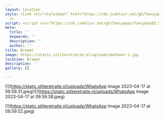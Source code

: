 ```yaml
---
layout: location
style: <link rel="stylesheet" href="https://cdn.jsdelivr.net/gh/fancyapps/fancybox@3.5.7/dist/jquery.fancybox.min.css"
  />
script: <script src="https://cdn.jsdelivr.net/gh/fancyapps/fancybox@3.5.7/dist/jquery.fancybox.min.js"></script>
meta:
  title: ''
  keywords: ''
  description: ''
  author: ''
title: Braamt
image: https://static.stilteretraite.nl/uploads/markant-1.jpg
location: Braamt
description: ''
gallery: []

---
```

![](https://static.stilteretraite.nl/uploads/WhatsApp Image 2023-04-17 at 09.59.31.jpeg)![](https://static.stilteretraite.nl/uploads/WhatsApp Image 2023-04-17 at 09.59.38.jpeg)

![](https://static.stilteretraite.nl/uploads/WhatsApp Image 2023-04-17 at 09.59.52.jpeg)